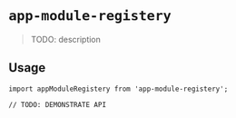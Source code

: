 # `app-module-registery`

> TODO: description

## Usage

```
import appModuleRegistery from 'app-module-registery';

// TODO: DEMONSTRATE API
```
